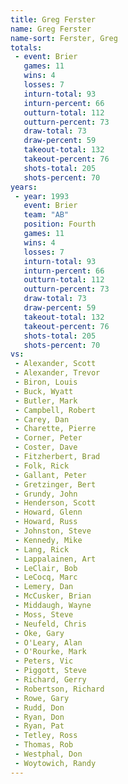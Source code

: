 ```yaml
---
title: Greg Ferster
name: Greg Ferster
name-sort: Ferster, Greg
totals:
 - event: Brier
   games: 11
   wins: 4
   losses: 7
   inturn-total: 93
   inturn-percent: 66
   outturn-total: 112
   outturn-percent: 73
   draw-total: 73
   draw-percent: 59
   takeout-total: 132
   takeout-percent: 76
   shots-total: 205
   shots-percent: 70
years:
 - year: 1993
   event: Brier
   team: "AB"
   position: Fourth
   games: 11
   wins: 4
   losses: 7
   inturn-total: 93
   inturn-percent: 66
   outturn-total: 112
   outturn-percent: 73
   draw-total: 73
   draw-percent: 59
   takeout-total: 132
   takeout-percent: 76
   shots-total: 205
   shots-percent: 70
vs:
 - Alexander, Scott
 - Alexander, Trevor
 - Biron, Louis
 - Buck, Wyatt
 - Butler, Mark
 - Campbell, Robert
 - Carey, Dan
 - Charette, Pierre
 - Corner, Peter
 - Coster, Dave
 - Fitzherbert, Brad
 - Folk, Rick
 - Gallant, Peter
 - Gretzinger, Bert
 - Grundy, John
 - Henderson, Scott
 - Howard, Glenn
 - Howard, Russ
 - Johnston, Steve
 - Kennedy, Mike
 - Lang, Rick
 - Lappalainen, Art
 - LeClair, Bob
 - LeCocq, Marc
 - Lemery, Dan
 - McCusker, Brian
 - Middaugh, Wayne
 - Moss, Steve
 - Neufeld, Chris
 - Oke, Gary
 - O'Leary, Alan
 - O'Rourke, Mark
 - Peters, Vic
 - Piggott, Steve
 - Richard, Gerry
 - Robertson, Richard
 - Rowe, Gary
 - Rudd, Don
 - Ryan, Don
 - Ryan, Pat
 - Tetley, Ross
 - Thomas, Rob
 - Westphal, Don
 - Woytowich, Randy
---
```

